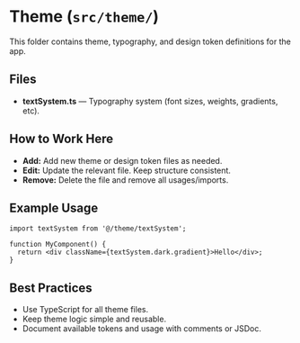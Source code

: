 # Theme (`src/theme/`)

This folder contains theme, typography, and design token definitions for the app.

## Files
- **textSystem.ts** — Typography system (font sizes, weights, gradients, etc).

## How to Work Here
- **Add:** Add new theme or design token files as needed.
- **Edit:** Update the relevant file. Keep structure consistent.
- **Remove:** Delete the file and remove all usages/imports.

## Example Usage
```tsx
import textSystem from '@/theme/textSystem';

function MyComponent() {
  return <div className={textSystem.dark.gradient}>Hello</div>;
}
```

## Best Practices
- Use TypeScript for all theme files.
- Keep theme logic simple and reusable.
- Document available tokens and usage with comments or JSDoc. 